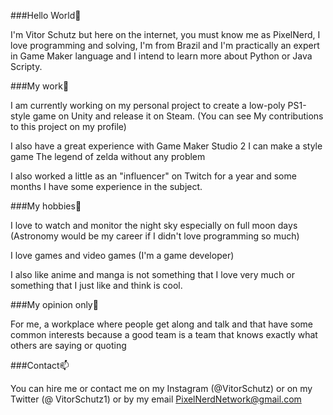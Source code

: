 ###Hello World👋

I'm Vitor Schutz but here on the internet, you must know me as PixelNerd, I love programming and solving, I'm from Brazil and I'm practically an expert in Game Maker language and I intend to learn more about Python or Java Scripty.

###My work🔧

I am currently working on my personal project to create a low-poly PS1-style game on Unity and release it on Steam. (You can see My contributions to this project on my profile)

I also have a great experience with Game Maker Studio 2 I can make a style game The legend of zelda without any problem


I also worked a little as an "influencer" on Twitch for a year and some months I have some experience in the subject.

###My hobbies🔭

I love to watch and monitor the night sky especially on full moon days (Astronomy would be my career if I didn't love programming so much)

I love games and video games (I'm a game developer)

I also like anime and manga is not something that I love very much or something that I just like and think is cool.

###My opinion only💬

For me, a workplace where people get along and talk and that have some common interests because a good team is a team that knows exactly what others are saying or quoting

###Contact📫

You can hire me or contact me on my Instagram (@VitorSchutz) or on my Twitter (@ VitorSchutz1) or by my email PixelNerdNetwork@gmail.com
